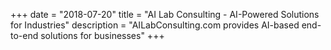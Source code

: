 +++
date = "2018-07-20"
title = "AI Lab Consulting - AI-Powered Solutions for Industries"
description = "AILabConsulting.com provides AI-based end-to-end solutions for businesses"
+++

